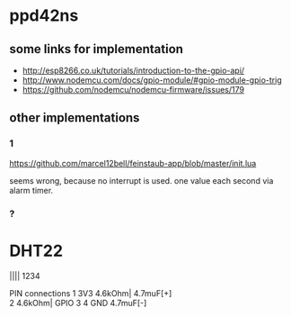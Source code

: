 # ppd42ns

## some links for implementation

- http://esp8266.co.uk/tutorials/introduction-to-the-gpio-api/
- http://www.nodemcu.com/docs/gpio-module/#gpio-module-gpio-trig
- https://github.com/nodemcu/nodemcu-firmware/issues/179


## other implementations

### 1

https://github.com/marcel12bell/feinstaub-app/blob/master/init.lua

seems wrong, because no interrupt is used. one value each second via alarm timer.

### ?

# DHT22 

####
####
####
||||
1234

PIN     connections
1       3V3     4.6kOhm|        4.7muF[+]      
2               4.6kOhm|        GPIO
3
4       GND     4.7muF[-]
